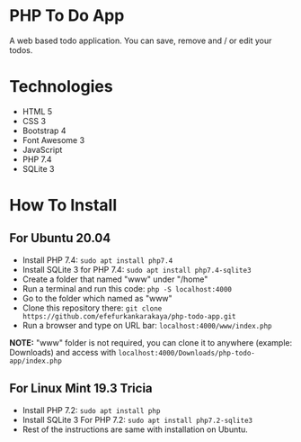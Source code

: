 # PHP To Do App

A web based todo application. You can save, remove and / or edit your todos.

# Technologies

* HTML 5
* CSS 3
* Bootstrap 4
* Font Awesome 3
* JavaScript
* PHP 7.4
* SQLite 3

# How To Install
## For Ubuntu 20.04
* Install PHP 7.4: ```sudo apt install php7.4```
* Install SQLite 3 for PHP 7.4: ```sudo apt install php7.4-sqlite3```
* Create a folder that named "www" under "/home"
* Run a terminal and run this code: ```php -S localhost:4000```
* Go to the folder which named as "www"
* Clone this repository there: ```git clone https://github.com/efefurkankarakaya/php-todo-app.git```
* Run a browser and type on URL bar: ```localhost:4000/www/index.php```

**NOTE:** "www" folder is not required, you can clone it to anywhere (example: Downloads) and access with ```localhost:4000/Downloads/php-todo-app/index.php```

## For Linux Mint 19.3 Tricia
* Install PHP 7.2: ```sudo apt install php```
* Install SQLite 3 For PHP 7.2: ```sudo apt install php7.2-sqlite3```
* Rest of the instructions are same with installation on Ubuntu.

